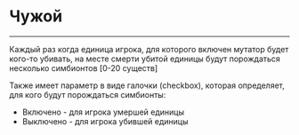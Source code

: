 # Чужой

-----------
Каждый раз когда единица игрока, для которого включен мутатор
будет кого-то убивать, на месте смерти убитой единицы будут
порождаться несколько симбионтов [0-20 существ]

Также имеет параметр в виде галочки (checkbox), которая 
определяет, для кого будут порождаться симбионты:
* Включено - для игрока умершей единицы
* Выключено - для игрока убившей единицы